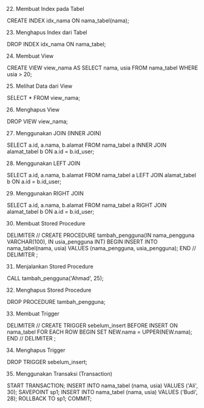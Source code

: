 22. Membuat Index pada Tabel

CREATE INDEX idx_nama ON nama_tabel(nama);

23. Menghapus Index dari Tabel

DROP INDEX idx_nama ON nama_tabel;

24. Membuat View

CREATE VIEW view_nama AS
SELECT nama, usia FROM nama_tabel WHERE usia > 20;

25. Melihat Data dari View

SELECT * FROM view_nama;

26. Menghapus View

DROP VIEW view_nama;

27. Menggunakan JOIN (INNER JOIN)

SELECT a.id, a.nama, b.alamat 
FROM nama_tabel a
INNER JOIN alamat_tabel b ON a.id = b.id_user;

28. Menggunakan LEFT JOIN

SELECT a.id, a.nama, b.alamat 
FROM nama_tabel a
LEFT JOIN alamat_tabel b ON a.id = b.id_user;

29. Menggunakan RIGHT JOIN

SELECT a.id, a.nama, b.alamat 
FROM nama_tabel a
RIGHT JOIN alamat_tabel b ON a.id = b.id_user;

30. Membuat Stored Procedure

DELIMITER //
CREATE PROCEDURE tambah_pengguna(IN nama_pengguna VARCHAR(100), IN usia_pengguna INT)
BEGIN
    INSERT INTO nama_tabel(nama, usia) VALUES (nama_pengguna, usia_pengguna);
END //
DELIMITER ;

31. Menjalankan Stored Procedure

CALL tambah_pengguna('Ahmad', 25);

32. Menghapus Stored Procedure

DROP PROCEDURE tambah_pengguna;

33. Membuat Trigger

DELIMITER //
CREATE TRIGGER sebelum_insert
BEFORE INSERT ON nama_tabel
FOR EACH ROW
BEGIN
    SET NEW.nama = UPPER(NEW.nama);
END //
DELIMITER ;

34. Menghapus Trigger

DROP TRIGGER sebelum_insert;

35. Menggunakan Transaksi (Transaction)

START TRANSACTION;
INSERT INTO nama_tabel (nama, usia) VALUES ('Ali', 30);
SAVEPOINT sp1;
INSERT INTO nama_tabel (nama, usia) VALUES ('Budi', 28);
ROLLBACK TO sp1;
COMMIT;

